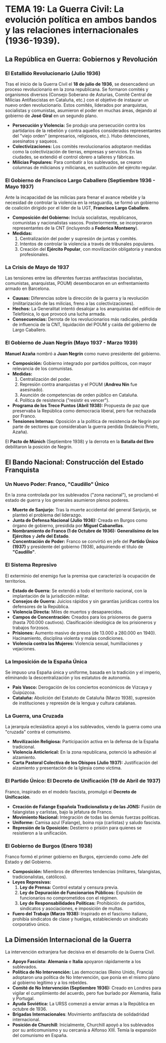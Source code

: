 # TEMA 19: La Guerra Civil: La evolución política en ambos bandos y las relaciones internacionales (1936-1939).


## La República en Guerra: Gobiernos y Revolución

### El Estallido Revolucionario (Julio 1936)

Tras el inicio de la Guerra Civil el **18 de julio de 1936**, se desencadenó un proceso revolucionario en la zona republicana. Se formaron comités y organismos diversos (Consejo Soberano de Asturias, Comité Central de Milicias Antifascistas en Cataluña, etc.) con el objetivo de instaurar un nuevo orden revolucionario. Estos comités, liderados por anarquistas, socialistas y comunistas, asumieron el poder en muchas áreas, dejando al gobierno de **José Giral** en un segundo plano.

*   **Persecución y Violencia:** Se produjo una persecución contra los partidarios de la rebelión y contra aquellos considerados representantes del "viejo orden" (empresarios, religiosos, etc.). Hubo detenciones, asesinatos y saqueos.
*   **Colectivizaciones:** Los comités revolucionarios adoptaron medidas como la colectivización de tierras, empresas y servicios. En las ciudades, se extendió el control obrero a talleres y fábricas.
*   **Milicias Populares:** Para combatir a los sublevados, se crearon columnas de milicianos y milicianas, en sustitución del ejército regular.

### El Gobierno de Francisco Largo Caballero (Septiembre 1936 - Mayo 1937)

Ante la incapacidad de las milicias para frenar el avance rebelde y la necesidad de controlar la violencia en la retaguardia, se formó un gobierno de coalición dirigido por el líder de la UGT, **Francisco Largo Caballero**.

*   **Composición del Gobierno:** Incluía socialistas, republicanos, comunistas y nacionalistas vascos. Posteriormente, se incorporaron representantes de la CNT (incluyendo a **Federica Montseny**).
*   **Medidas:**
    1.  Centralización del poder y supresión de juntas y comités.
    2.  Intentos de controlar la violencia a través de tribunales populares.
    3.  Creación del **Ejército Popular**, con movilización obligatoria y mandos profesionales.

### La Crisis de Mayo de 1937

Las tensiones entre las diferentes fuerzas antifascistas (socialistas, comunistas, anarquistas, POUM) desembocaron en un enfrentamiento armado en Barcelona.

*   **Causas:** Diferencias sobre la dirección de la guerra y la revolución (militarización de las milicias, freno a las colectivizaciones).
*   **Hechos:** La Generalitat intentó desalojar a los anarquistas del edificio de Telefónica, lo que provocó una lucha armada.
*   **Consecuencias:** Derrota de los revolucionarios más radicales, pérdida de influencia de la CNT, liquidación del POUM y caída del gobierno de Largo Caballero.

### El Gobierno de Juan Negrín (Mayo 1937 - Marzo 1939)

**Manuel Azaña** nombró a **Juan Negrín** como nuevo presidente del gobierno.

*   **Composición:** Gobierno integrado por partidos políticos, con mayor relevancia de los comunistas.
*   **Medidas:**
    1.  Centralización del poder.
    2.  Represión contra anarquistas y el POUM (**Andreu Nin** fue asesinado).
    3.  Asunción de competencias de orden público en Cataluña.
    4.  Política de resistencia ("resistir es vencer").
*   **Programa de los Trece Puntos (Abril 1938):** Propuesta de paz que preservaba la República como democracia liberal, pero fue rechazada por Franco.
*  **Tensiones Internas:** Oposición a la política de resistencia de Negrín por parte de sectores que consideraban la guerra perdida (Indalecio Prieto, Azaña).

El **Pacto de Múnich** (Septiembre 1938) y la derrota en la **Batalla del Ebro** debilitaron la posición de Negrín.

## El Bando Nacional: Construcción del Estado Franquista

### Un Nuevo Poder: Franco, "Caudillo" Único

En la zona controlada por los sublevados ("zona nacional"), se proclamó el estado de guerra y los generales asumieron plenos poderes.

*   **Muerte de Sanjurjo:** Tras la muerte accidental del general Sanjurjo, se planteó el problema del liderazgo.
*   **Junta de Defensa Nacional (Julio 1936):** Creada en Burgos como órgano de gobierno, presidida por **Miguel Cabanellas**.
*   **Nombramiento de Franco (1 de Octubre de 1936):** **Generalísimo de los Ejércitos** y **Jefe del Estado**.
*   **Concentración de Poder:** Franco se convirtió en jefe del **Partido Único (1937)** y presidente del gobierno (1938), adquiriendo el título de **"Caudillo"**.

### El Sistema Represivo

El exterminio del enemigo fue la premisa que caracterizó la ocupación de territorios.

*   **Estado de Guerra:** Se extendió a todo el territorio nacional, con la implantación de la jurisdicción militar.
*   **Consejos de Guerra:** Juicios rápidos y sin garantías jurídicas contra los defensores de la República.
* **Violencia Directa:** Miles de muertos y desaparecidos.
*   **Campos de Concentración:** Creados para los prisioneros de guerra (hasta 700.000 cautivos). Clasificación ideológica de los prisioneros y trabajos forzosos.
*   **Prisiones:** Aumento masivo de presos (de 13.000 a 280.000 en 1940). Hacinamiento, disciplina violenta y malas condiciones.
*   **Violencia contra las Mujeres:** Violencia sexual, humillaciones y vejaciones.

### La Imposición de la España Única

Se impuso una España única y uniforme, basada en la tradición y el imperio, eliminando la descentralización y los estatutos de autonomía.

*   **País Vasco:** Derogación de los conciertos económicos de Vizcaya y Guipúzcoa.
*   **Cataluña:** Abolición del Estatuto de Cataluña (Marzo 1938), supresión de instituciones y represión de la lengua y cultura catalanas.

### La Guerra, una Cruzada

La jerarquía eclesiástica apoyó a los sublevados, viendo la guerra como una "cruzada" contra el comunismo.

*   **Movilización Religiosa:** Participación activa en la defensa de la España tradicional.
*   **Violencia Anticlerical:** En la zona republicana, potenció la adhesión al alzamiento.
*   **Carta Pastoral Colectiva de los Obispos (Julio 1937):** Justificación del alzamiento y presentación de la Iglesia como víctima.

### El Partido Único: El Decreto de Unificación (19 de Abril de 1937)

Franco, inspirado en el modelo fascista, promulgó el **Decreto de Unificación**.

*   **Creación de Falange Española Tradicionalista y de las JONS:** Fusión de falangistas y carlistas, bajo la jefatura de Franco.
*   **Movimiento Nacional:** Integración de todas las demás fuerzas políticas.
*   **Uniforme:** Camisa azul (Falange), boina roja (carlistas) y saludo fascista.
*   **Represión de la Oposición:** Destierro o prisión para quienes se resistieron a la unificación.

### El Gobierno de Burgos (Enero 1938)

Franco formó el primer gobierno en Burgos, ejerciendo como Jefe del Estado y del Gobierno.

*   **Composición:** Miembros de diferentes tendencias (militares, falangistas, tradicionalistas, católicos).
*   **Leyes Represivas:**
    1.  **Ley de Prensa:** Control estatal y censura previa.
    2.  **Ley de Depuración de Funcionarios Públicos:** Expulsión de funcionarios no comprometidos con el régimen.
    3.  **Ley de Responsabilidades Políticas:** Prohibición de partidos, sindicatos y asociaciones, e imposición de multas.
*   **Fuero del Trabajo (Marzo 1938):** Inspirado en el fascismo italiano, prohibía sindicatos de clase y huelgas, estableciendo un sindicato corporativo único.

## La Dimensión Internacional de la Guerra

La intervención extranjera fue decisiva en el desarrollo de la Guerra Civil.

*   **Apoyo Fascista:** **Alemania** e **Italia** apoyaron rápidamente a los sublevados.
*   **Política de No Intervención:** Las democracias (Reino Unido, Francia) adoptaron una política de No Intervención, que ponía en el mismo plano al gobierno legítimo y a los rebeldes.
*   **Comité de No Intervención (Septiembre 1936):** Creado en Londres para vigilar el cumplimiento del acuerdo, pero fue burlado por Alemania, Italia y Portugal.
*   **Ayuda Soviética:** La URSS comenzó a enviar armas a la República en octubre de 1936.
* **Brigadas Internacionales**: Movimiento antifascista de solidadridad internacional.
* **Posición de Churchill**: Inicialmente, Churchill apoyó a los sublevados por su anticomunismo y su cercanía a Alfonso XIII. Temía la expansión del comunismo en España.
